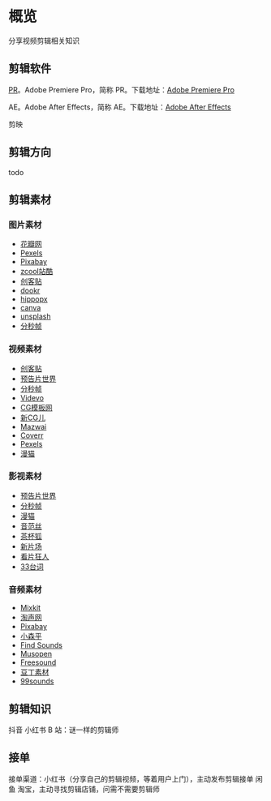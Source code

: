 # 概览

分享视频剪辑相关知识

## 剪辑软件

[PR](https://helpx.adobe.com/cn/premiere-pro/using/basic-workflow.html)。Adobe Premiere Pro，简称 PR。下载地址：[Adobe Premiere Pro](https://xclient.info/s/adobe-premiere-pro-cc.html)

AE。Adobe After Effects，简称 AE。下载地址：[Adobe After Effects](https://xclient.info/s/adobe-after-effects-cc.html)

剪映

## 剪辑方向

todo 

## 剪辑素材

### 图片素材

* [花瓣网](https://huaban.com/)
* [Pexels](https://www.pexels.com/zh-cn/)
* [Pixabay](https://pixabay.com/zh/photos/)
* [zcool站酷](https://www.zcool.com.cn/)
* [创客贴](https://www.chuangkit.com/)
* [dookr](http://www.dookr.com/)
* [hippopx](https://www.hippopx.com/zh)
* [canva](https://www.canva.com/zh_cn/)
* [unsplash](https://unsplash.com/)
* [分秒帧](https://www.mediatrack.cn/)

### 视频素材

* [创客贴](https://www.chuangkit.com/)
* [预告片世界](https://www.6huo.com/)
* [分秒帧](https://www.mediatrack.cn/)
* [Videvo](https://www.videvo.net/#rs=videvo-logo)
* [CG模板网](https://cgmuban.com/)
* [新CG儿](https://www.newcger.com/)
* [Mazwai](https://mazwai.com/)
* [Coverr](https://coverr.co/)
* [Pexels](https://www.pexels.com/zh-cn/)
* [漫猫](https://comicat.org/#continue)

### 影视素材

* [预告片世界](https://www.6huo.com/)
* [分秒帧](https://www.mediatrack.cn/)
* [漫猫](https://comicat.org/#continue)
* [音范丝](https://www.yinfans.cc/)
* [茶杯狐](https://www.cupfox.in/)
* [新片场](https://stock.xinpianchang.com/)
* [看片狂人](https://www.kpkuang.org/)
* [33台词](https://33.agilestudio.cn/)

### 音频素材

* [Mixkit](https://mixkit.co/)
* [淘声网](https://www.tosound.com/)
* [Pixabay](https://pixabay.com/zh/photos/)
* [小森平](https://taira-komori.jpn.org/freesoundcn.html)
* [Find Sounds](https://www.findsounds.com/typesChinese.html)
* [Musopen](https://musopen.org/)
* [Freesound](https://freesound.org/)
* [豆丁素材](https://v.docin.com/)
* [99sounds](https://99sounds.org/)

## 剪辑知识

抖音
小红书
B 站：谜一样的剪辑师

## 接单

接单渠道：小红书（分享自己的剪辑视频，等着用户上门），主动发布剪辑接单
闲鱼
淘宝，主动寻找剪辑店铺，问需不需要剪辑师
